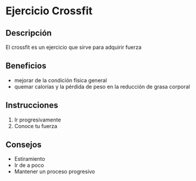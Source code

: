 # Ejercicio Crossfit

## Descripción
El crossfit es un ejercicio que sirve para adquirir fuerza

## Beneficios
- mejorar de la condición física general
- quemar calorías y la pérdida de peso en la reducción de grasa corporal

## Instrucciones
1. Ir progresivamente   
2. Conoce tu fuerza 

## Consejos
- Estiramiento
- Ir de a poco
- Mantener un proceso progresivo